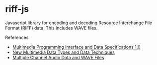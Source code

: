 # riff-js
Javascript library for encoding and decoding Resource Interchange File Format (RIFF) data. This includes WAVE files.

References

* [Multimedia Programming Interface
and Data Specifications 1.0](http://www-mmsp.ece.mcgill.ca/Documents/AudioFormats/WAVE/Docs/riffmci.pdf)
* [New Multimedia Data Types and Data Techniques](http://www-mmsp.ece.mcgill.ca/Documents/AudioFormats/WAVE/Docs/RIFFNEW.pdf)
* [Multiple Channel Audio Data and WAVE Files](http://www-mmsp.ece.mcgill.ca/Documents/AudioFormats/WAVE/Docs/multichaudP.pdf)
